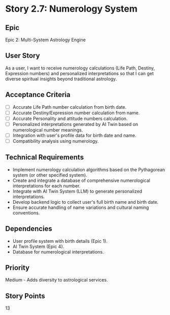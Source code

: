 # Story 2.7: Numerology System

## Epic
Epic 2: Multi-System Astrology Engine

## User Story
As a user, I want to receive numerology calculations (Life Path, Destiny, Expression numbers) and personalized interpretations so that I can get diverse spiritual insights beyond traditional astrology.

## Acceptance Criteria
- [ ] Accurate Life Path number calculation from birth date.
- [ ] Accurate Destiny/Expression number calculation from name.
- [ ] Accurate Personality and attitude numbers calculation.
- [ ] Personalized interpretations generated by AI Twin based on numerological number meanings.
- [ ] Integration with user's profile data for birth date and name.
- [ ] Compatibility analysis using numerology.

## Technical Requirements
- Implement numerology calculation algorithms based on the Pythagorean system (or other specified system).
- Create and integrate a database of comprehensive numerological interpretations for each number.
- Integrate with AI Twin System (LLM) to generate personalized interpretations.
- Develop backend logic to collect user's full birth name and birth date.
- Ensure accurate handling of name variations and cultural naming conventions.

## Dependencies
- User profile system with birth details (Epic 1).
- AI Twin System (Epic 4).
- Database for numerological interpretations.

## Priority
Medium - Adds diversity to astrological services.

## Story Points
13
